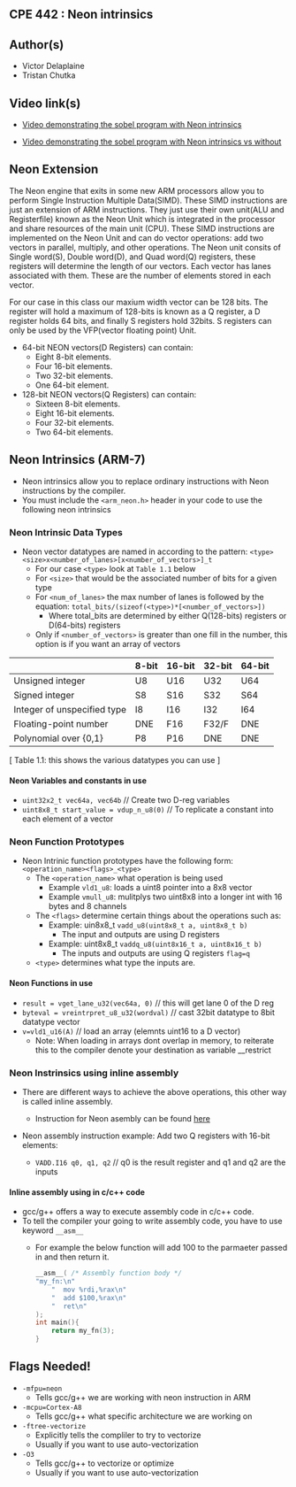 ## CPE 442 : Neon intrinsics 

## Author(s)
* Victor Delaplaine
* Tristan Chutka

## Video link(s)
* [Video demonstrating the sobel program with Neon intrinsics](https://youtu.be/VK1cGMxlci0)

* [Video demonstrating the sobel program with Neon intrinsics vs without](https://youtu.be/qf5m8P4C7mk)


## Neon Extension
The Neon engine that exits in some new ARM processors allow you to perform Single Instruction Multiple Data(SIMD). These SIMD instructions are just an extension of ARM instructions. They just use their own unit(ALU and Registerfile) known as the Neon Unit which is integrated in the processor and share resources of the main unit (CPU). These SIMD instructions are implemented on the Neon Unit and can do vector operations: add two vectors in parallel, multiply, and other operations. The Neon unit consits of Single word(S), Double word(D), and Quad word(Q) registers, these registers will determine the length of our vectors. Each vector has lanes associated with them. These are the number of elements stored in each vector.

For our case in this class our maxium width vector can be 128 bits. The register will hold a maximum of 128-bits is known as a Q register, a D register holds 64 bits, and finally S registers hold 32bits. S registers can only be used by the VFP(vector floating point) Unit.

* 64-bit NEON vectors(D Registers) can contain:
    * Eight 8-bit elements.
    * Four 16-bit elements.
    * Two 32-bit elements.
    * One 64-bit element.
* 128-bit NEON vectors(Q Registers) can contain:
    * Sixteen 8-bit elements.
    * Eight 16-bit elements.
    * Four 32-bit elements.
    * Two 64-bit elements.

## Neon Intrinsics (ARM-7)
* Neon intrinsics allow you to replace ordinary instructions with Neon instructions by the compiler.
* You must include the `<arm_neon.h>` header in your code to use the following neon intrinsics

### Neon Intrinsic Data Types
* Neon vector datatypes are named in according to the pattern:
    `<type><size>x<number_of_lanes>[x<number_of_vectors>]_t`  
    * For our case `<type>` look at `Table 1.1` below
    * For `<size>` that would be the associated number of bits for a given type 
    * For `<num_of_lanes>` the max number of lanes is followed by the equation:
    `total_bits/(sizeof(<type>)*[<number_of_vectors>])`
        * Where total_bits are determined by either Q(128-bits) registers or D(64-bits) registers
    * Only if `<number_of_vectors>` is greater than one fill in the number, this option is if you want an array of vectors

|                            | 8-bit     | 16-bit | 32-bit | 64-bit |
|----------------------------|-----------|--------|--------|--------|
|Unsigned integer            | U8        | U16    | U32    | U64    |
|Signed integer              | S8        | S16    | S32    | S64    |
|Integer of unspecified type | I8        | I16    | I32    | I64    |
|Floating-point number       | DNE       | F16    | F32/F  | DNE    |
|Polynomial over {0,1}       | P8        | P16    | DNE    | DNE    |
[ Table 1.1: this shows the various datatypes you can use ]

#### Neon Variables and constants in use
* `uint32x2_t vec64a, vec64b` // Create two D-reg variables
* `uint8x8_t start_value = vdup_n_u8(0)` // To replicate a constant into each element of a vector

### Neon Function Prototypes 
* Neon Intrinic function prototypes have the following form:
    `<operation_name><flags>_<type>`
    * The `<operation_name>` what operation is being used
        * Example `vld1_u8`: loads a uint8 pointer into a 8x8 vector
        * Example `vmull_u8`: mulitplys two uint8x8 into a longer int with 16 bytes and 8 channels
    * The `<flags>` determine certain things about the operations such as:
        * Example: uin8x8_t `vadd_u8(uint8x8_t a, uint8x8_t b)`
            * The input and outputs are using D registers
        * Example: uint8x8_t `vaddq_u8(uint8x16_t a, uint8x16_t b)`
            * The inputs and outputs are using Q registers `flag=q`
    * `<type>` determines what type the inputs are. 

#### Neon Functions in use
* `result = vget_lane_u32(vec64a, 0)` // this will get lane 0 of the D reg
* `byteval = vreintrpret_u8_u32(wordval)` // cast 32bit datatype to 8bit datatype vector
* `v=vld1_u16(A)` // load an array (elemnts uint16 to a D vector)
    * Note: When loading in arrays dont overlap in memory, to reiterate this to the compiler denote your destination as variable __restrict

### Neon Instrinsics using inline assembly
* There are different ways to achieve the above operations, this other way is called inline assembly.
    * Instruction for Neon asembly can be found [here](https://developer.arm.com/documentation/dht0002/a/Introducing-NEON/NEON-architecture-overview/NEON-instructions)

* Neon assembly instruction example: Add two Q registers with 16-bit elements:
    * `VADD.I16 q0, q1, q2` // q0 is the result register and q1 and q2 are the inputs

#### Inline assembly using in c/c++ code
* gcc/g++ offers a way to execute assembly code in c/c++ code.
* To tell the compiler your going to write assembly code, you have to use keyword `__asm__`
    * For example the below function will add 100 to the parmaeter passed in and then return it.
        
        ```c
        __asm__( /* Assembly function body */
        "my_fn:\n"
            "  mov %rdi,%rax\n"
            "  add $100,%rax\n"
            "  ret\n"
        );
        int main(){
            return my_fn(3);
        }
        ```

## Flags Needed!
* `-mfpu=neon`
    * Tells gcc/g++ we are working with neon instruction in ARM
* `-mcpu=Cortex-A8`
    * Tells gcc/g++ what specific architecture we are working on 
* `-ftree-vectorize`
    * Explicitly tells the compliler to try to vectorize
    * Usually if you want to use auto-vectorization
* `-O3`
    * Tells gcc/g++ to vectorize or optimize
    * Usually if you want to use auto-vectorization
